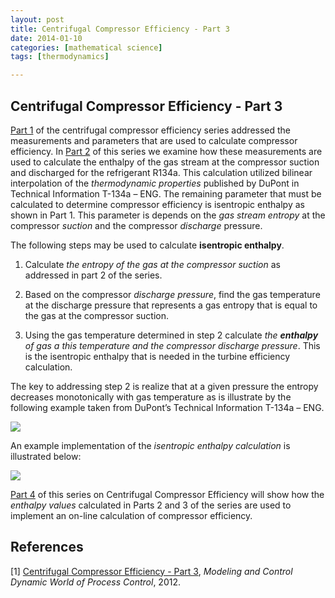 ```yaml
---
layout: post
title: Centrifugal Compressor Efficiency - Part 3
date: 2014-01-10
categories: [mathematical science]
tags: [thermodynamics]

---
```


<script type="text/javascript"  src="http://cdn.mathjax.org/mathjax/latest/MathJax.js?config=TeX-AMS-MML_HTMLorMML"></script>


Centrifugal Compressor Efficiency - Part 3
--

[Part 1](http://sungsoo.github.io/2014/01/10/compressor-efficiency01.html) of the centrifugal compressor efficiency series addressed the measurements and parameters that are used to calculate compressor efficiency. In [Part 2](http://sungsoo.github.io/2014/01/10/compressor-efficiency02.html) of this series we examine how these measurements are used to calculate the enthalpy of the gas stream at the compressor suction and discharged for the refrigerant R134a. This calculation utilized bilinear interpolation of the *thermodynamic properties* published by DuPont in Technical Information T-134a – ENG. The remaining parameter that must be calculated to determine compressor efficiency is isentropic enthalpy as shown in Part 1. This parameter is depends on the *gas stream entropy* at the compressor *suction* and the compressor *discharge* pressure.

The following steps may be used to calculate **isentropic enthalpy**.

1. Calculate *the entropy of the gas at the compressor suction* as addressed in part 2 of the series.

2. Based on the compressor *discharge pressure*, find the gas temperature at the discharge pressure that represents a gas entropy that is equal to the gas at the compressor suction.

3. Using the gas temperature determined in step 2 calculate *the **enthalpy** of gas a this temperature and the compressor discharge pressure*. This is the isentropic enthalpy that is needed in the turbine efficiency calculation.


The key to addressing step 2 is realize that at a given pressure the entropy decreases monotonically with gas temperature as is illustrate by the following example taken from DuPont’s Technical Information T-134a – ENG.

![](http://sungsoo.github.com/images/r134a.jpg)

An example implementation of the *isentropic enthalpy calculation* is illustrated below:

![](http://sungsoo.github.com/images/iso_entropy.jpg)


[Part 4](http://sungsoo.github.io/2014/01/10/compressor-efficiency04.html) of this series on Centrifugal Compressor Efficiency will show how the *enthalpy values* calculated in Parts 2 and 3 of the series are used to implement an on-line calculation of compressor efficiency.

References
--

[1] [Centrifugal Compressor Efficiency - Part 3](http://modelingandcontrol.com/2012/01/centrifugal-compressor-efficiency-–-part-3/), *Modeling and Control Dynamic World of Process Control*, 2012.
